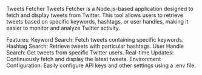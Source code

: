 Tweets Fetcher
Tweets Fetcher is a Node.js-based application designed to fetch and display tweets from Twitter. This tool allows users to retrieve tweets based on specific keywords, hashtags, or user handles, making it easier to monitor and analyze Twitter activity.

Features:
Keyword Search: Fetch tweets containing specific keywords.
Hashtag Search: Retrieve tweets with particular hashtags.
User Handle Search: Get tweets from specific Twitter users.
Real-time Updates: Continuously fetch and display the latest tweets.
Environment Configuration: Easily configure API keys and other settings using a .env file.
